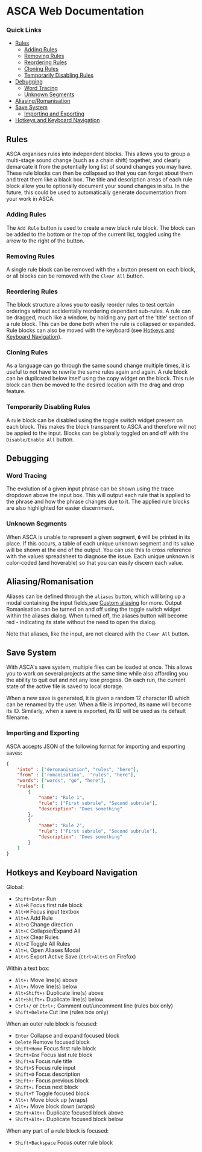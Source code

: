 # ASCA Web Documentation

### Quick Links
* [Rules](#rules)
    * [Adding Rules](#adding-rules)
    * [Removing Rules](#removing-rules)
    * [Reordering Rules](#reordering-rules)
    * [Cloning Rules](#cloning-rules)
    * [Temporarily Disabling Rules](#temporarily-disabling-rules)
* [Debugging](#debugging)
    * [Word Tracing](#word-tracing)
    * [Unknown Segments](#unknown-segments)
* [Aliasing/Romanisation](#aliasingromanisation)
* [Save System](#save-system)
    * [Importing and Exporting](#importing-and-exporting)
* [Hotkeys and Keyboard Navigation](#hotkeys-and-keyboard-navigation)

## Rules

ASCA organises rules into independent blocks. This allows you to group a multi-stage sound change (such as a chain shift) together, 
and clearly demarcate it from the potentially long list of sound changes you may have. These rule blocks can then be collapsed so that 
you can forget about them and treat them like a black box. The title and description areas of each rule block allow you to optionally 
document your sound changes in situ. In the future, this could be used to automatically generate documentation from your work in ASCA. 

### Adding Rules
The `Add Rule` button is used to create a new black rule block. The block can be added to the bottom or the top of the current list, 
toggled using the arrow to the right of the button.

### Removing Rules
A single rule block can be removed with the `x` button present on each block, or all blocks can be removed with the `Clear All` button.

### Reordering Rules
The block structure allows you to easily reorder rules to test certain orderings without accidentally reordering dependant sub-rules. A 
rule can be dragged, much like a window, by holding any part of the 'title' section of a rule block. This can be done both when the rule 
is collapsed or expanded. Rule blocks can also be moved with the keyboard (see [Hotkeys and Keyboard Navigation](#hotkeys-and-keyboard-navigation)).

### Cloning Rules
As a language can go through the same sound change multiple times, it is useful to not have to rewrite the same rules again and again. 
A rule block can be duplicated below itself using the copy widget on the block. This rule block can then be moved to the desired location 
with the drag and drop feature.

### Temporarily Disabling Rules
A rule block can be disabled using the toggle switch widget present on each block. This makes the block transparent to ASCA and therefore 
will not be appied to the input.
Blocks can be globally toggled on and off with the `Disable/Enable All` button.

## Debugging
### Word Tracing
The evolution of a given input phrase can be shown using the trace dropdown above the input box. This will output each rule that is applied to 
the phrase and how the phrase changes due to it. The applied rule blocks are also highlighted for easier discernment.

### Unknown Segments
When ASCA is unable to represent a given segment, `�` will be printed in its place. If this occurs, a table of each unique unknown segment and its 
value will be shown at the end of the output. You can use this to cross reference with the values spreadsheet to diagnose the issue. Each unique 
unknown is color-coded (and hoverable) so that you can easily discern each value.

## Aliasing/Romanisation
Aliases can be defined through the `aliases` button, which will bring up a modal containing the input fields,see [Custom aliasing](./doc.md#custom-aliasing--deromanisation) 
for more. Output Romanisation can be turned on and off using the toggle switch widget within the aliases dialog. When turned off, the aliases button 
will become red - indicating its state without the need to open the dialog.

Note that aliases, like the input, are not cleared with the `Clear All` button.

## Save System
With ASCA's save system, multiple files can be loaded at once. This allows you to work on several projects at the same time while 
also affording you the ability to quit out and not any lose progess. On each run, the current state of the active file is 
saved to local storage. 

When a new save is generated, it is given a random 12 character ID which can be renamed by the user. When 
a file is imported, its name will become its ID. Similarly, when a save is exported, its ID will be used as its default filename.

### Importing and Exporting

ASCA accepts JSON of the following format for importing and exporting saves:

``` JSON
{
    "into" : ["deromanisation", "rules", "here"],
    "from" : ["romanisation",  "rules", "here"],
    "words": ["words", "go", "here"],
    "rules": [
        {
            "name": "Rule 1",
            "rule": ["First subrule", "Second subrule"],
            "description": "Does something"
        },
        {
            "name": "Rule 2",
            "rule": ["First subrule", "Second subrule"],
            "description": "Does something"
        }
    ]
}
```

## Hotkeys and Keyboard Navigation

Global:
* `Shift+Enter` Run
* `Alt+R` Focus first rule block
* `Alt+W` Focus input textbox
* `Alt+A` Add Rule
* `Alt+Q` Change direction
* `Alt+C` Collapse/Expand All
* `Alt+X` Clear Rules
* `Alt+Z` Toggle All Rules
* `Alt+L` Open Aliases Modal
* `Alt+S` Export Active Save (`Ctrl+Alt+S` on Firefox)

Within a text box:
* `Alt+↑` Move line(s) above
* `Alt+↓` Move line(s) below
* `Alt+Shift+↑` Duplicate line(s) above
* `Alt+Shift+↓` Duplicate line(s) below
* `Ctrl+/` or `Ctrl+;` Comment out/uncomment line (rules box only)
* `Shift+Delete` Cut line (rules box only)

When an outer rule block is focused:
* `Enter`   Collapse and expand focused block
* `Delete`  Remove focused block
* `Shift+Home` Focus first rule block
* `Shift+End`  Focus last rule block
* `Shift+A` Focus rule title
* `Shift+S` Focus rule input
* `Shift+D` Focus description
* `Shift+↑` Focus previous block
* `Shift+↓` Focus next block
* `Shift+T` Toggle focused block
* `Alt+↑`   Move block up (wraps)
* `Alt+↓`   Move block down (wraps)
* `Shift+Alt+↑`   Duplicate focused block above
* `Shift+Alt+↓`   Duplicate focused block below

When any part of a rule block is focused:
* `Shift+Backspace` Focus outer rule block